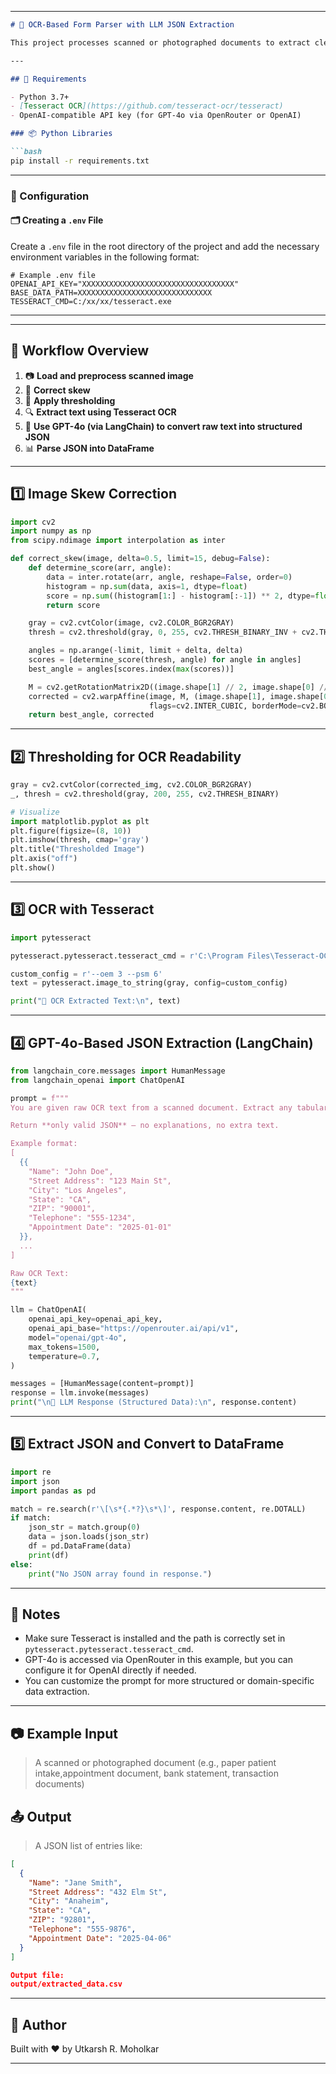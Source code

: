 
---

```markdown
# 📄 OCR-Based Form Parser with LLM JSON Extraction

This project processes scanned or photographed documents to extract clean, structured data using a pipeline of image preprocessing, skew correction, OCR, and LLM-powered parsing.

---

## 🧰 Requirements

- Python 3.7+
- [Tesseract OCR](https://github.com/tesseract-ocr/tesseract)
- OpenAI-compatible API key (for GPT-4o via OpenRouter or OpenAI)

### 📦 Python Libraries

```bash
pip install -r requirements.txt
```
---

### 🔧 Configuration

#### 🗂️ Creating a `.env` File

Create a `.env` file in the root directory of the project and add the necessary environment variables in the following format:

```env
# Example .env file
OPENAI_API_KEY="XXXXXXXXXXXXXXXXXXXXXXXXXXXXXXXXXX"
BASE_DATA_PATH=XXXXXXXXXXXXXXXXXXXXXXXXXXXXXX
TESSERACT_CMD=C:/xx/xx/tesseract.exe

```
---
---

## 🔄 Workflow Overview

1. 📷 **Load and preprocess scanned image**
2. 📐 **Correct skew**
3. 🎨 **Apply thresholding**
4. 🔍 **Extract text using Tesseract OCR**
5. 🤖 **Use GPT-4o (via LangChain) to convert raw text into structured JSON**
6. 📊 **Parse JSON into DataFrame**

---

## 1️⃣ Image Skew Correction

```python
import cv2
import numpy as np
from scipy.ndimage import interpolation as inter

def correct_skew(image, delta=0.5, limit=15, debug=False):
    def determine_score(arr, angle):
        data = inter.rotate(arr, angle, reshape=False, order=0)
        histogram = np.sum(data, axis=1, dtype=float)
        score = np.sum((histogram[1:] - histogram[:-1]) ** 2, dtype=float)
        return score

    gray = cv2.cvtColor(image, cv2.COLOR_BGR2GRAY)
    thresh = cv2.threshold(gray, 0, 255, cv2.THRESH_BINARY_INV + cv2.THRESH_OTSU)[1]

    angles = np.arange(-limit, limit + delta, delta)
    scores = [determine_score(thresh, angle) for angle in angles]
    best_angle = angles[scores.index(max(scores))]

    M = cv2.getRotationMatrix2D((image.shape[1] // 2, image.shape[0] // 2), best_angle, 1.0)
    corrected = cv2.warpAffine(image, M, (image.shape[1], image.shape[0]),
                               flags=cv2.INTER_CUBIC, borderMode=cv2.BORDER_REPLICATE)
    return best_angle, corrected
```

---

## 2️⃣ Thresholding for OCR Readability

```python
gray = cv2.cvtColor(corrected_img, cv2.COLOR_BGR2GRAY)
_, thresh = cv2.threshold(gray, 200, 255, cv2.THRESH_BINARY)

# Visualize
import matplotlib.pyplot as plt
plt.figure(figsize=(8, 10))
plt.imshow(thresh, cmap='gray')
plt.title("Thresholded Image")
plt.axis("off")
plt.show()
```

---

## 3️⃣ OCR with Tesseract

```python
import pytesseract

pytesseract.pytesseract.tesseract_cmd = r'C:\Program Files\Tesseract-OCR\tesseract.exe'

custom_config = r'--oem 3 --psm 6'
text = pytesseract.image_to_string(gray, config=custom_config)

print("📝 OCR Extracted Text:\n", text)
```

---

## 4️⃣ GPT-4o-Based JSON Extraction (LangChain)

```python
from langchain_core.messages import HumanMessage
from langchain_openai import ChatOpenAI

prompt = f"""
You are given raw OCR text from a scanned document. Extract any tabular data into clean JSON.

Return **only valid JSON** — no explanations, no extra text.

Example format:
[
  {{
    "Name": "John Doe",
    "Street Address": "123 Main St",
    "City": "Los Angeles",
    "State": "CA",
    "ZIP": "90001",
    "Telephone": "555-1234",
    "Appointment Date": "2025-01-01"
  }},
  ...
]

Raw OCR Text:
{text}
"""

llm = ChatOpenAI(
    openai_api_key=openai_api_key,
    openai_api_base="https://openrouter.ai/api/v1",
    model="openai/gpt-4o",
    max_tokens=1500,
    temperature=0.7,
)

messages = [HumanMessage(content=prompt)]
response = llm.invoke(messages)
print("\n🧠 LLM Response (Structured Data):\n", response.content)
```

---

## 5️⃣ Extract JSON and Convert to DataFrame

```python
import re
import json
import pandas as pd

match = re.search(r'\[\s*{.*?}\s*\]', response.content, re.DOTALL)
if match:
    json_str = match.group(0)
    data = json.loads(json_str)
    df = pd.DataFrame(data)
    print(df)
else:
    print("No JSON array found in response.")
```

---

## 📌 Notes

- Make sure Tesseract is installed and the path is correctly set in `pytesseract.pytesseract.tesseract_cmd`.
- GPT-4o is accessed via OpenRouter in this example, but you can configure it for OpenAI directly if needed.
- You can customize the prompt for more structured or domain-specific data extraction.

---

## 📷 Example Input

> A scanned or photographed document (e.g., paper patient intake,appointment document, bank statement, transaction documents)

## 📤 Output

> A JSON list of entries like:

```json
[
  {
    "Name": "Jane Smith",
    "Street Address": "432 Elm St",
    "City": "Anaheim",
    "State": "CA",
    "ZIP": "92801",
    "Telephone": "555-9876",
    "Appointment Date": "2025-04-06"
  }
]

Output file:
output/extracted_data.csv
```

---

## 🚀 Author

Built with ❤️ by Utkarsh R. Moholkar

---
```


